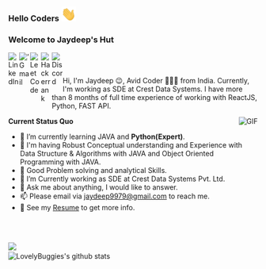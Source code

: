### Hello Coders <img src="https://github.com/ABSphreak/ABSphreak/blob/master/gifs/Hi.gif" width="30px">
### Welcome to Jaydeep's Hut  

<a href="https://www.linkedin.com/in/jaydeep9979/">
  <img align="left" alt="LinkedIn" width="22px" src="https://cdn.jsdelivr.net/npm/simple-icons@3.1.0/icons/linkedin.svg" />
</a>
<a href="mailto:jaydeep9979@email.com">
  <img align="left" alt="'Gmail" width="22px" src="https://cdn.jsdelivr.net/npm/simple-icons@3.1.0/icons/gmail.svg" />
</a>
<a href="https://leetcode.com/jaydeep9979/">
  <img align="left" alt="LeetCode" width="22px" src="https://cdn.jsdelivr.net/npm/simple-icons@3.1.0/icons/leetcode.svg" />
</a>
<a href="https://www.hackerrank.com/Jaydeep9979?hr_r=1">
  <img align="left" alt="Hackerrank" width="22px" src="https://cdn.jsdelivr.net/npm/simple-icons@3.1.0/icons/hackerrank.svg" />
</a>
<a href=" Jaydeep#0749">
  <img align="left" alt="Discord" width="22px" src="https://cdn.jsdelivr.net/npm/simple-icons@3.1.0/icons/discord.svg" />
</a>
<br />
<br />

Hi, I'm Jaydeep 😉, Avid Coder 👨🏻‍💻 from India. Currently, I'm working as SDE  at Crest Data Systems. I have more than 8 months of full time experience of working with ReactJS, Python, FAST API. 



<img align="right" alt="GIF" src="https://media.giphy.com/media/iIqmM5tTjmpOB9mpbn/giphy.gif" />
 
 


  **Current Status Quo**
 <br />
- 🌱 I’m currently learning JAVA and **Python(Expert)**.
- 🤔 I'm having Robust Conceptual understanding and Experience with Data Structure & Algorithms with JAVA and Object Oriented Programming with JAVA.
- 🔭 Good Problem solving and analytical Skills.
- 💼 I’m Currently working as SDE at Crest Data Systems Pvt. Ltd.
- 💬 Ask me about anything, I would like to answer.
- 📫 Please email via jaydeep9979@gmail.com to reach me.
- 👀 See my [Resume](https://drive.google.com/file/d/1g1v1LqFATXxQMoUf_jIHdRCojQJ8Nvzk/view?usp=sharing) to get more info.
</br>
</br>

 
<img src="https://media.giphy.com/media/cj87CxfRtrUifF3Ryk/giphy.gif" width="40"></br>
![LovelyBuggies's github stats](https://github-readme-stats.vercel.app/api?username=jaydeep9979&show_icons=true&hide_border=true&title_color=fff&icon_color=79ff97&text_color=9f9f9f&bg_color=151515&align=center)
